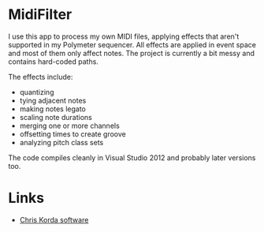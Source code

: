 # MidiFilter

I use this app to process my own MIDI files, applying effects that aren't supported in my Polymeter sequencer. All effects are applied in event space and most of them only affect notes. The project is currently a bit messy and contains hard-coded paths.

The effects include:
* quantizing
* tying adjacent notes
* making notes legato
* scaling note durations
* merging one or more channels
* offsetting times to create groove
* analyzing pitch class sets

The code compiles cleanly in Visual Studio 2012 and probably later versions too.

# Links

* [Chris Korda software](https://victimofleisure.github.io/software)

